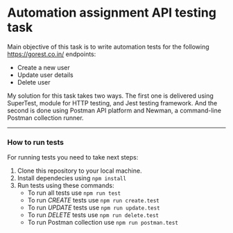 # Automation assignment API testing task

Main objective of this task is to write automation tests for the following https://gorest.co.in/ endpoints:

- Create a new user
- Update user details
- Delete user

My solution for this task takes two ways.
The first one is delivered using SuperTest, module for HTTP testing, and Jest testing framework. And the second is done using Postman API platform and Newman, a command-line Postman collection runner.

---

### How to run tests

For running tests you need to take next steps:

1. Clone this repository to your local machine.
2. Install dependecies using `npm install`
3. Run tests using these commands:
   - To run all tests use `npm run test`
   - To run _CREATE_ tests use `npm run create.test`
   - To run _UPDATE_ tests use `npm run update.test`
   - To run _DELETE_ tests use `npm run delete.test`
   - To run Postman collection use `npm run postman.test`
